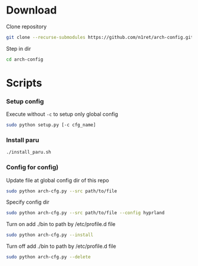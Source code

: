 # Download

Clone repository
```sh
git clone --recurse-submodules https://github.com/n1ret/arch-config.git
```

Step in dir
```sh
cd arch-config
```

# Scripts

### Setup config
Execute without `-c` to setup only global config

```sh
sudo python setup.py [-c cfg_name]
```

### Install paru
```sh
./install_paru.sh
```

### Config for config)

Update file at global config dir of this repo
```sh
sudo python arch-cfg.py --src path/to/file
```

Specify config dir
```sh
sudo python arch-cfg.py --src path/to/file --config hyprland
```

Turn on add ./bin to path by /etc/profile.d file
```sh
sudo python arch-cfg.py --install
```

Turn off add ./bin to path by /etc/profile.d file
```sh
sudo python arch-cfg.py --delete
```
